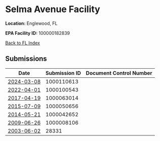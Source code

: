 # Selma Avenue Facility

**Location:** Englewood, FL

**EPA Facility ID:** 100000182839

[Back to FL Index](../../index.md)

## Submissions

| Date | Submission ID | Document Control Number |
|------|--------------|-------------------------|
| [2024-03-08](submissions/1000110613.md) | 1000110613 |  |
| [2022-04-01](submissions/1000100543.md) | 1000100543 |  |
| [2017-04-19](submissions/1000063014.md) | 1000063014 |  |
| [2015-07-09](submissions/1000050656.md) | 1000050656 |  |
| [2014-05-21](submissions/1000042652.md) | 1000042652 |  |
| [2009-06-26](submissions/1000008106.md) | 1000008106 |  |
| [2003-06-02](submissions/28331.md) | 28331 |  |
